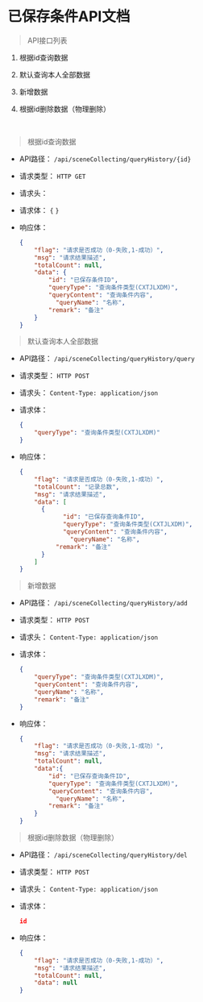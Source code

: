 # 已保存条件API文档

> API接口列表

1. 根据id查询数据

2. 默认查询本人全部数据

3. 新增数据

4. 根据id删除数据（物理删除）

   ​


> 根据id查询数据

- API路径：
  `/api/sceneCollecting/queryHistory/{id}`


- 请求类型：
  `HTTP GET`


- 请求头：


- 请求体：
  `{`
  `}`


- 响应体：

  ```json
  {
      "flag": "请求是否成功（0-失败,1-成功）",
      "msg": "请求结果描述",
      "totalCount": null,
      "data": {
          "id": "已保存条件ID",
          "queryType": "查询条件类型(CXTJLXDM)",
          "queryContent": "查询条件内容",
        	"queryName": "名称",
          "remark": "备注"
      }
  }
  ```





> 默认查询本人全部数据

- API路径：
  `/api/sceneCollecting/queryHistory/query`


- 请求类型：
  `HTTP POST`


- 请求头：
  `Content-Type: application/json`


- 请求体：

  ```json
  {
      "queryType": "查询条件类型(CXTJLXDM)"
  }
  ```

- 响应体：

  ```json
  {
      "flag": "请求是否成功（0-失败,1-成功）",
      "totalCount": "记录总数",
      "msg": "请求结果描述",
      "data": [
  	    {
              "id": "已保存查询条件ID",
              "queryType": "查询条件类型(CXTJLXDM)",
              "queryContent": "查询条件内容",
            	"queryName": "名称",
          	"remark": "备注"
  	    }
      ]
  }
  ```





> 新增数据

- API路径：
  `/api/sceneCollecting/queryHistory/add`


- 请求类型：
  `HTTP POST`


- 请求头：
  `Content-Type: application/json`


- 请求体：

  ```json
  {
      "queryType": "查询条件类型(CXTJLXDM)",
      "queryContent": "查询条件内容",
      "queryName": "名称",
      "remark": "备注"
  }
  ```

- 响应体：

  ```json
  {
      "flag": "请求是否成功（0-失败,1-成功）",
      "msg": "请求结果描述",
      "totalCount": null,
      "data":{
          "id": "已保存查询条件ID",
          "queryType": "查询条件类型(CXTJLXDM)",
          "queryContent": "查询条件内容",
        	"queryName": "名称",
          "remark": "备注"
      }
  }
  ```


> 根据id删除数据（物理删除）

- API路径：
  `/api/sceneCollecting/queryHistory/del`


- 请求类型：
  `HTTP POST`


- 请求头：
  `Content-Type: application/json`


- 请求体：

  ```json 
  id
  ```

- 响应体：

  ```json
  {
      "flag": "请求是否成功（0-失败,1-成功）",
      "msg": "请求结果描述",
      "totalCount": null,
      "data": null
  }
  ```


